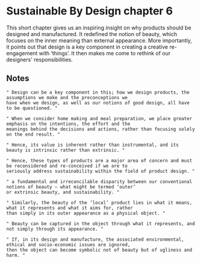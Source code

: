 # Sustainable By Design chapter 6
This short chapter gives us an inspiring insight on why products should be designed and manufactured. It redefined the notion of beauty, which focuses on the inner meaning than external appearance. More importantly, it points out that design is a key component in creating a creative re-engagement with ‘things’. It then makes me come to rethink of our designers' responsibilities.
## Notes 
```
" Design can be a key component in this; how we design products, the assumptions we make and the preconceptions we
have when we design, as well as our notions of good design, all have to be questioned. "
```
```
" When we consider home making and meal preparation, we place greater emphasis on the intentions, the effort and the
meanings behind the decisions and actions, rather than focusing solely on the end result. "
```
```
" Hence, its value is inherent rather than instrumental, and its beauty is intrinsic rather than extrinsic. "
```
```
" Hence, these types of products are a major area of concern and must be reconsidered and re-conceived if we are to
seriously address sustainability within the field of product design. "
```
```
" a fundamental and irreconcilable disparity between our conventional notions of beauty – what might be termed ‘outer’
or extrinsic beauty, and sustainability. "
```
```
" Similarly, the beauty of the ‘local’ product lies in what it means, what it represents and what it aims for, rather
than simply in its outer appearance as a physical object. "
```
```
" Beauty can be captured in the object through what it represents, and not simply through its appearance. "
```
```
" If, in its design and manufacture, the associated environmental, ethical and socio-economic issues are ignored,
then the object can become symbolic not of beauty but of ugliness and harm. "
```
